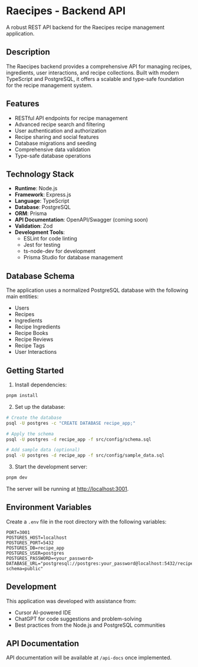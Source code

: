 # Raecipes - Backend API

A robust REST API backend for the Raecipes recipe management application.

## Description

The Raecipes backend provides a comprehensive API for managing recipes, ingredients, user interactions, and recipe collections. Built with modern TypeScript and PostgreSQL, it offers a scalable and type-safe foundation for the recipe management system.

## Features

- RESTful API endpoints for recipe management
- Advanced recipe search and filtering
- User authentication and authorization
- Recipe sharing and social features
- Database migrations and seeding
- Comprehensive data validation
- Type-safe database operations

## Technology Stack

- **Runtime**: Node.js
- **Framework**: Express.js
- **Language**: TypeScript
- **Database**: PostgreSQL
- **ORM**: Prisma
- **API Documentation**: OpenAPI/Swagger (coming soon)
- **Validation**: Zod
- **Development Tools**:
  - ESLint for code linting
  - Jest for testing
  - ts-node-dev for development
  - Prisma Studio for database management

## Database Schema

The application uses a normalized PostgreSQL database with the following main entities:

- Users
- Recipes
- Ingredients
- Recipe Ingredients
- Recipe Books
- Recipe Reviews
- Recipe Tags
- User Interactions

## Getting Started

1. Install dependencies:

```bash
pnpm install
```

2. Set up the database:

```bash
# Create the database
psql -U postgres -c "CREATE DATABASE recipe_app;"

# Apply the schema
psql -U postgres -d recipe_app -f src/config/schema.sql

# Add sample data (optional)
psql -U postgres -d recipe_app -f src/config/sample_data.sql
```

3. Start the development server:

```bash
pnpm dev
```

The server will be running at [http://localhost:3001](http://localhost:3001).

## Environment Variables

Create a `.env` file in the root directory with the following variables:

```env
PORT=3001
POSTGRES_HOST=localhost
POSTGRES_PORT=5432
POSTGRES_DB=recipe_app
POSTGRES_USER=postgres
POSTGRES_PASSWORD=<your_password>
DATABASE_URL="postgresql://postgres:your_password@localhost:5432/recipe_app?schema=public"
```

## Development

This application was developed with assistance from:

- Cursor AI-powered IDE
- ChatGPT for code suggestions and problem-solving
- Best practices from the Node.js and PostgreSQL communities

## API Documentation

API documentation will be available at `/api-docs` once implemented.
